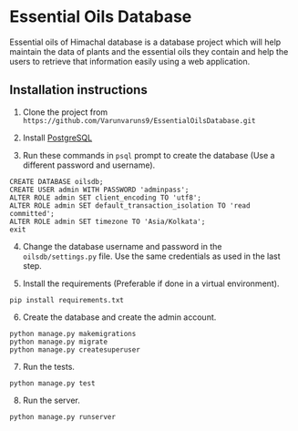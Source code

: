 # Essential Oils Database

Essential oils of Himachal database is a database project which will help maintain the data of plants and the essential oils they contain and help the users to retrieve that information easily using a web application.

## Installation instructions

1. Clone the project from `https://github.com/Varunvaruns9/EssentialOilsDatabase.git`

2. Install [PostgreSQL](https://www.postgresql.org/download/)

3. Run these commands in `psql` prompt to create the database (Use a different password and username).
```
CREATE DATABASE oilsdb;
CREATE USER admin WITH PASSWORD 'adminpass';
ALTER ROLE admin SET client_encoding TO 'utf8';
ALTER ROLE admin SET default_transaction_isolation TO 'read committed';
ALTER ROLE admin SET timezone TO 'Asia/Kolkata';
exit
```

4. Change the database username and password in the `oilsdb/settings.py` file. Use the same credentials as used in the last step.

5. Install the requirements (Preferable if done in a virtual environment).
```
pip install requirements.txt
```

6. Create the database and create the admin account.
```
python manage.py makemigrations
python manage.py migrate
python manage.py createsuperuser
```

7. Run the tests.
```
python manage.py test
```

8. Run the server.
```
python manage.py runserver
```
